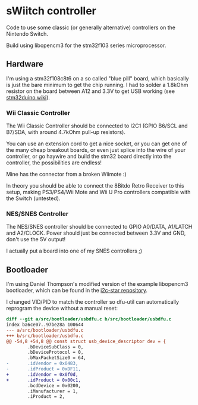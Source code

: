 # sWiitch controller

Code to use some classic (or generally alternative) controllers on the Nintendo Switch.

Build using libopencm3 for the stm32f103 series microprocessor.

## Hardware

I'm using a stm32f108c8t6 on a so called "blue pill" board, which basically is just the bare minimum
to get the chip running.
I had to solder a 1.8kOhm resistor on the board between A12 and 3.3V to get USB working (see [stm32duino wiki](http://wiki.stm32duino.com/index.php?title=Blue_Pill#Hardware_installation)).

### Wii Classic Controller

The Wii Classic Controller should be connected to I2C1 (GPIO B6/SCL and B7/SDA, with around 4.7kOhm pull-up resistors).

You can use an extension cord to get a nice socket, or you can get one of the many cheap breakout boards, or even just splice into the wire of your controller,
or go haywire and build the stm32 board directly into the controller, the possibilities are endless!

Mine has the connector from a broken Wiimote :)

In theory you should be able to connect the 8Bitdo Retro Receiver to this setup,
making PS3/PS4/Wii Mote and Wii U Pro controllers compatible with the Switch (untested).

### NES/SNES Controller

The NES/SNES controller should be connected to GPIO A0/DATA, A1/LATCH and A2/CLOCK. Power should just be connected between 3.3V and GND, don't use the 5V output!

I actually put a board into one of my SNES controllers ;)

## Bootloader

I'm using Daniel Thompson's modified version of the example libopencm3 bootloader, which can be found in the [i2c-star repository](https://github.com/daniel-thompson/i2c-star/tree/master/src/bootloader).

I changed VID/PID to match the controller so dfu-util can automatically reprogram the device without a manual reset:

```diff
diff --git a/src/bootloader/usbdfu.c b/src/bootloader/usbdfu.c
index ba6ce07..97be28a 100644
--- a/src/bootloader/usbdfu.c
+++ b/src/bootloader/usbdfu.c
@@ -54,8 +54,8 @@ const struct usb_device_descriptor dev = {
        .bDeviceSubClass = 0,
        .bDeviceProtocol = 0,
        .bMaxPacketSize0 = 64,
-       .idVendor = 0x0483,
-       .idProduct = 0xDF11,
+       .idVendor = 0x0f0d,
+       .idProduct = 0x00c1,
        .bcdDevice = 0x0200,
        .iManufacturer = 1,
        .iProduct = 2,
```
